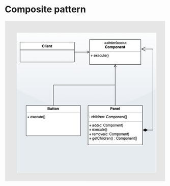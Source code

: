 # Composite pattern


<img src="../../../../../../../assets/images/composite_uml.png" align="middle">
